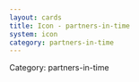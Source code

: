 ```yaml
---
layout: cards
title: Icon - partners-in-time
system: icon
category: partners-in-time
---
```

<div class="alert alert-secondary mb-4"><span class="i18n innerHTML-category">Category: </span><span class="i18n innerHTML-cat-partners-in-time">partners-in-time</span></div>
